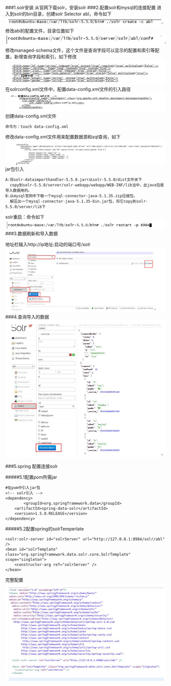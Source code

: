 ###1.solr安装
从官网下载solr，安装solr
###2.配置solr和mysql的连接配置
进入到solr的bin目录，创建solr Selector abl，命令如下
![](/images/solr1.jpg)
修改abl的配置文件，目录位置如下
![](/images/solr2.jpg)
修改managed-schema文件，这个文件是查询字段可以显示的配置和索引等配置，新增查询字段和索引，如下修改
![](/images/solr3.jpg)
在solrconfig.xml文件中，配置data-config.xml文件的引入路径
![](/images/solr4.jpg)
创建data-config.xml文件
```
命令为：touch data-config.xml
```
修改data-config.xml文件用来配置数据源和sql查询，如下
![](/images/solr5.jpg)
jar包引入
```
A:将solr-dataimporthandler-5.5.0.jarr从solr-5.5.0/dist文件夹下
  copy到solr-5.5.0/server/solr-webapp/webapp/WEB-INF/lib当中，此java包是导入数据用的。
B:从mysql官网中下载一个mysql-connector-java-5.1.35.zip压缩包，
  解压出一个mysql-connector-java-5.1.35-bin.jar包，将它copy到solr-5.5.0/server/lib下
```
solr重启：命令如下
![](/images/solr6.jpg)
###3.数据刷新和导入数据


地址栏输入http://ip地址:启动的端口号/solr
![](/images/solr7.jpg)
###4.查询导入的数据
![](/images/solr8.jpg)


###5.spring 配置连接solr

#####5.1配置pom所需jar
```
#在pom中引入jar包
<!-- solr引入 -->
<dependency>
        <groupId>org.springframework.data</groupId>
	<artifactId>spring-data-solr</artifactId>
	<version>1.5.0.RELEASE</version>
</dependency>
```
#####5.2配置spring的solrTemperlate
```
<solr:solr-server id="solrServer" url="http://127.0.0.1:8984/solr/abl" />
<bean id="solrTemplate" class="org.springframework.data.solr.core.SolrTemplate" scope="singleton">
    <constructor-arg ref="solrServer" />
</bean>
```
完整配置
![](/images/solr9.jpg)


